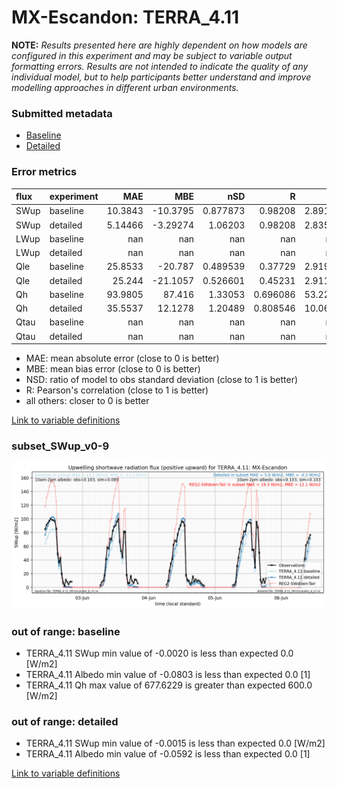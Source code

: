 # MX-Escandon: TERRA_4.11

**NOTE:** *Results presented here are highly dependent on how models are configured in this experiment and may be subject to variable output formatting errors. Results are not intended to indicate the quality of any individual model, but to help participants better understand and improve modelling approaches in different urban environments.*

### Submitted metadata

- [Baseline](TERRA_4.11_MX-Escandon_baseline_attrs.md)
- [Detailed](TERRA_4.11_MX-Escandon_detailed_attrs.md)

### Error metrics

| flux   | experiment   |       MAE |       MBE |        nSD |          R |       5th |     95th |      RMSE |      cRMSE |      AMBE |       1-nSD |         1-R |   nSkewness |   nKurtosis |    Overlap |
|:-------|:-------------|----------:|----------:|-----------:|-----------:|----------:|---------:|----------:|-----------:|----------:|------------:|------------:|------------:|------------:|-----------:|
| SWup   | baseline     |  10.3843  | -10.3795  |   0.877873 |   0.98208  |   2.89181 |  13.3197 |  12.2615  |   0.215354 |  10.3795  |   0.122127  |   0.0179196 |    0.737184 |   0.0247158 |   0.155424 |
| SWup   | detailed     |   5.14466 |  -3.29274 |   1.06203  |   0.98208  |   2.83555 |   3.29   |   7.02476 |   0.204718 |   3.29274 |   0.0620259 |   0.0179196 |    0.737185 |   0.024716  |   0.145945 |
| LWup   | baseline     | nan       | nan       | nan        | nan        | nan       | nan      | nan       | nan        | nan       | nan         | nan         |  nan        | nan         | nan        |
| LWup   | detailed     | nan       | nan       | nan        | nan        | nan       | nan      | nan       | nan        | nan       | nan         | nan         |  nan        | nan         | nan        |
| Qle    | baseline     |  25.8533  | -20.787   |   0.489539 |   0.37729  |   2.91933 |  59.2566 |  39.8316  |   0.932873 |  20.787   |   0.510461  |   0.62271   |    1.09685  |   1.88099   |   0.51405  |
| Qle    | detailed     |  25.244   | -21.1057  |   0.526601 |   0.45231  |   2.91198 |  54.8404 |  38.8324  |   0.89495  |  21.1057  |   0.473399  |   0.54769   |    1.09918  |   1.63325   |   0.575768 |
| Qh     | baseline     |  93.9805  |  87.416   |   1.33053  |   0.696086 |  53.2288  | 141.635  | 114.844   |   0.958117 |  87.416   |   0.330535  |   0.303914  |    0.149723 |   1.17036   |   0.572482 |
| Qh     | detailed     |  35.5537  |  12.1278  |   1.20489  |   0.808546 |  10.0644  |  50.2867 |  56.4697  |   0.709466 |  12.1278  |   0.204891  |   0.191454  |    0.145581 |   0.581035  |   0.331474 |
| Qtau   | baseline     | nan       | nan       | nan        | nan        | nan       | nan      | nan       | nan        | nan       | nan         | nan         |  nan        | nan         | nan        |
| Qtau   | detailed     | nan       | nan       | nan        | nan        | nan       | nan      | nan       | nan        | nan       | nan         | nan         |  nan        | nan         | nan        |

 - MAE: mean absolute error (close to 0 is better)
 - MBE: mean bias error (close to 0 is better)
 - NSD: ratio of model to obs standard deviation (close to 1 is better)
 - R: Pearson's correlation (close to 1 is better)
 - all others: closer to 0 is better

[Link to variable definitions](../modelattrs/variable_definitions.md)

### <a name="subset_swup_v0-9"></a>subset_SWup_v0-9
[![TERRA_4.11_MX-Escandon_subset_SWup_v0-9.png](TERRA_4.11_MX-Escandon_subset_SWup_v0-9.png)](TERRA_4.11_MX-Escandon_subset_SWup_v0-9.png)

### out of range: baseline

 - TERRA_4.11 SWup min value of -0.0020 is less than expected 0.0 [W/m2]
 - TERRA_4.11 Albedo min value of -0.0803 is less than expected 0.0 [1]
 - TERRA_4.11 Qh max value of 677.6229 is greater than expected 600.0 [W/m2]

### out of range: detailed

 - TERRA_4.11 SWup min value of -0.0015 is less than expected 0.0 [W/m2]
 - TERRA_4.11 Albedo min value of -0.0592 is less than expected 0.0 [1]


[Link to variable definitions](../modelattrs/variable_definitions.md)

